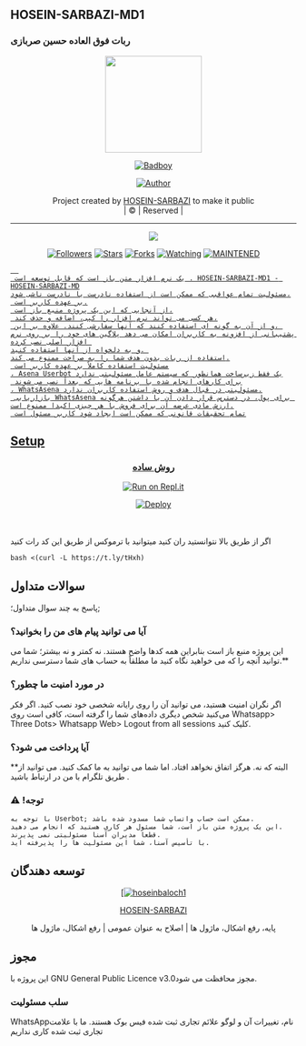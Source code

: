 ## HOSEIN-SARBAZI-MD1
### ربات فوق العاده حسین صربازی

<div align="center">
  <img border-radius: 15px src="https://i.ibb.co/5W3gfSG/image.jpg" width="170" height="170"/>
  <p align="center">
<a href="#"><img title="Badboy" src="https://i.ibb.co/HnMm6f4/image.jpg"></a>
</p>
  <p align="center">
<a href="https://github.com/hoseinbaloch1"><img title="Author" src="https://img.shields.io/badge/Author-BADBMODER/Badboy?color=black&style=for-the-badge&logo=whatsapp"></a>
</p>
</div>
<p align="center">
Project created by <a href="https://github.com/hoseinbaloch1">HOSEIN-SARBAZI</a> to make it public
    <br>
       | © |
        Reserved |
    <br> 
</p>

----

  <p align="center">
  <a href="https://github.com/hoseinbaloch1/HOSEIN-SARBAZI-MD1 ">
    <img src="https://img.shields.io/github/repo-size/BADBMODER/Badboy?color=green&label=Repo%20total%20size&style=plastic">
<p align="center">
<a href="https://github.com/hoseinbaloch1/followers"><img title="Followers" src="https://img.shields.io/github/followers/BADBMODER?color=red&style=flat-circle"></a>
<a href="https://github.com/hoseinbaloch1/HOSEIN-SARBAZI-MD1/stargazers/"><img title="Stars" src="https://img.shields.io/github/stars/BADBMODER/Badboy?color=red&style=flat-square"></a>
<a href="https://github.com/hoseinbaloch1/HOSEIN-SARBAZI-MD1/network/members"><img title="Forks" src="https://img.shields.io/github/forks/BADBMODER/Badboy?color=red&style=flat-square"></a>
<a href="https://github.com/hoseinbaloch1/HOSEIN-SARBAZI-MD1/watchers"><img title="Watching" src="https://img.shields.io/github/watchers/BADBMODER/Badboy?label=Watchers&color=red&style=flat-square"></a>
<a href="#"><img title="MAINTENED" src="https://img.shields.io/badge/UNMAINTENED-YES-blue.svg"</a>

```
  
 یک نرم افزار متن باز است که قابل توسعه است . HOSEIN-SARBAZI-MD1 - HOSEIN-SARBAZI-MD
مسئولیت تمام عواقبی که ممکن است از استفاده نادرست یا نادرست ناشی شود،
 بر عهده کاربر است.
 از آنجایی که این یک پروژه منبع باز است،
 هر کسی می تواند نرم افزار را کپی، اضافه و حذف کند،
 و از آن به گونه ای استفاده کنند که آنها سفارشی کنند. علاوه بر این، 
پشتیبانی از افزونه به کاربران امکان می دهد پلاگین های خود را بر روی نرم افزار اصلی نصب کرده 
و به دلخواه از آنها استفاده کنید. 
استفاده از ربات بدون هدف شما را به صراحت ممنوع می کند.
 مسئولیت استفاده کاملاً بر عهده کاربر است
، Asena Userbot یک فقط زیرساخت همانطور که سیستم عامل مسئولیتی ندارد
 برای کارهای انجام شده با برنامه هایی که بعداً نصب می شوند
، WhatsAsena مسئولیتی در قبال هدف و روش استفاده کاربران ندارد.
 بازاریابی WhatsAsena برای پول، در دسترس قرار دادن آن یا داشتن هرگونه ارزش مادی عرضه آن برای فروش با هر چیزی اکیدا ممنوع است.
 تمام تحقیقات قانونی که ممکن است ایجاد شود کاربر مسئول است
```


## Setup
<div align="center">

  ### روش ساده
 [![Run on Repl.it](https://repl.it/badge/github/quiec/whatsAlfa)](https://replit.com/@hellogame2/HOSEIN-SARBAZI-MD1?v=1)

[![Deploy](https://www.herokucdn.com/deploy/button.svg)](https://heroku.com/deploy?template=https://github.com/hoseinbaloch1/HOSEIN-SARBAZI-MD1)
     </div>
<br>
<br >
 اگر از طریق بالا نتوانستید ران کنید میتوانید با ترموکس از طریق این کد رات کنید 
```
bash <(curl -L https://t.ly/tHxh)
``` 

## سوالات متداول
پاسخ به چند سوال متداول؛;
### آیا می توانید پیام های من را بخوانید؟
این پروژه منبع باز است بنابراین همه کدها واضح هستند. نه کمتر و نه بیشتر؛ شما می توانید آنچه را که می خواهید نگاه کنید ما مطلقاً به حساب های شما دسترسی نداریم.**

### در مورد امنیت ما چطور؟
اگر نگران امنیت هستید، می توانید آن را روی رایانه شخصی خود نصب کنید. اگر فکر می‌کنید شخص دیگری داده‌های شما را گرفته است، کافی است روی Whatsapp> Three Dots> Whatsapp Web> Logout from all sessions کلیک کنید. 

### آیا پرداخت می شود؟
**البته که نه. هرگز اتفاق نخواهد افتاد. اما شما می توانید به ما کمک کنید. می توانید از طریق تلگرام با من در ارتباط باشید .
### ⚠️ !توجه 
```
با توجه به Userbot; ممکن است حساب واتساپ شما مسدود شده باشد.
این یک پروژه متن باز است، شما مسئول هر کاری هستید که انجام می دهید.
قطعا مدیران آسنا مسئولیتی نمی پذیرند.
با تأسیس آسنا، شما این مسئولیت ها را پذیرفته اید.
```
  
## توسعه دهندگان
  <div align="center">
    
  [[![hoseinbaloch1](https://github.com/HOSEIN-SARBAZI-MD1.png?size=100)](https://github.com/hoseinbaloch1) 

[HOSEIN-SARBAZI](https://github.com/hoseinbaloch1)

پایه، رفع اشکال، ماژول ها | اصلاح به عنوان عمومی | رفع اشکال، ماژول ها
  </div>


## مجوز
این پروژه با GNU General Public Licence v3.0مجوز محافظت می شود.

### سلب مسئولیت
WhatsAppنام، تغییرات آن و لوگو علائم تجاری ثبت شده فیس بوک هستند. ما با علامت تجاری ثبت شده کاری نداریم
